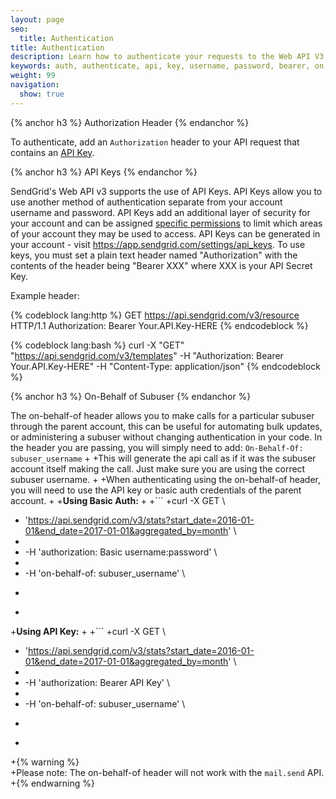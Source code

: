 ```yaml
---
layout: page
seo:
  title: Authentication
title: Authentication
description: Learn how to authenticate your requests to the Web API V3
keywords: auth, authenticate, api, key, username, password, bearer, on, behalf, subuser
weight: 99
navigation:
  show: true
---
```

{% anchor h3 %}
Authorization Header
{% endanchor %}

To authenticate, add an <code>Authorization</code> header to your API
request that contains an [API Key]({{root_url}}/API_Reference/Web_API_v3/API_Keys/index.html).

{% anchor h3 %}
API Keys
{% endanchor %}

SendGrid's Web API v3 supports the use of API Keys. API Keys allow you to use another method of authentication separate from your account username and password. API Keys add an additional layer of security for your account and can be assigned [specific permissions]({{root_url}}/API_Reference/Web_API_v3/API_Keys/api_key_permissions_list.html) to limit which areas of your account they may be used to access. API Keys can be generated in your account - visit <a href="https://app.sendgrid.com/settings/api_keys">https://app.sendgrid.com/settings/api_keys</a>. To use keys, you must set a plain text header named "Authorization" with the contents of the header being "Bearer XXX" where XXX is your API Secret Key.

Example header:

{% codeblock lang:http %}
GET https://api.sendgrid.com/v3/resource HTTP/1.1
Authorization: Bearer Your.API.Key-HERE
{% endcodeblock %}

{% codeblock lang:bash %}
curl -X "GET" "https://api.sendgrid.com/v3/templates" -H "Authorization: Bearer Your.API.Key-HERE" -H "Content-Type: application/json"
{% endcodeblock %}

{% anchor h3 %}
On-Behalf of Subuser
{% endanchor %}

The on-behalf-of header allows you to make calls for a particular subuser through the parent account, this can be useful for automating bulk updates, or administering a subuser without changing authentication in your code. In the header you are passing, you will simply need to add: `On-Behalf-Of: subuser_username`
 +
 +This will generate the api call as if it was the subuser account itself making the call. Just make sure you are using the correct subuser username.
 +
 +When authenticating using the on-behalf-of header, you will need to use the API key or basic auth credentials of the parent account.
 +
 +**Using Basic Auth:**
 +
 +```
 +curl -X GET \
 +  'https://api.sendgrid.com/v3/stats?start_date=2016-01-01&end_date=2017-01-01&aggregated_by=month' \
 +  
 +  -H 'authorization: Basic username:password' \
 +  
 +  -H 'on-behalf-of: subuser_username' \
 +  ```
 +  
 +**Using API Key:**
 +
 +```
 +curl -X GET \
 +  'https://api.sendgrid.com/v3/stats?start_date=2016-01-01&end_date=2017-01-01&aggregated_by=month' \
 +  
 +  -H 'authorization: Bearer API Key' \
 +  
 +  -H 'on-behalf-of: subuser_username' \
 +  ```
 +  
 +{% warning %}  
 +Please note: The on-behalf-of header will not work with the `mail.send` API.
 +{% endwarning %}  
